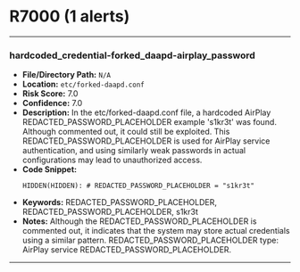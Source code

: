 # R7000 (1 alerts)

---

### hardcoded_credential-forked_daapd-airplay_password

- **File/Directory Path:** `N/A`
- **Location:** `etc/forked-daapd.conf`
- **Risk Score:** 7.0
- **Confidence:** 7.0
- **Description:** In the etc/forked-daapd.conf file, a hardcoded AirPlay REDACTED_PASSWORD_PLACEHOLDER example 's1kr3t' was found. Although commented out, it could still be exploited. This REDACTED_PASSWORD_PLACEHOLDER is used for AirPlay service authentication, and using similarly weak passwords in actual configurations may lead to unauthorized access.
- **Code Snippet:**
  ```
  HIDDEN(HIDDEN): # REDACTED_PASSWORD_PLACEHOLDER = "s1kr3t"
  ```
- **Keywords:** REDACTED_PASSWORD_PLACEHOLDER, REDACTED_PASSWORD_PLACEHOLDER, s1kr3t
- **Notes:** Although the REDACTED_PASSWORD_PLACEHOLDER is commented out, it indicates that the system may store actual credentials using a similar pattern. REDACTED_PASSWORD_PLACEHOLDER type: AirPlay service REDACTED_PASSWORD_PLACEHOLDER.

---

